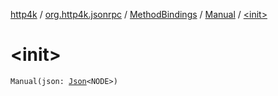 [http4k](../../../index.md) / [org.http4k.jsonrpc](../../index.md) / [MethodBindings](../index.md) / [Manual](index.md) / [&lt;init&gt;](./-init-.md)

# &lt;init&gt;

`Manual(json: `[`Json`](../../../org.http4k.format/-json/index.md)`<NODE>)`